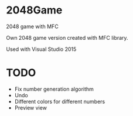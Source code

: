 # 2048Game
2048 game with MFC

Own 2048 game version created with MFC library.

Used with Visual Studio 2015 

# TODO
* Fix number generation algorithm
* Undo
* Different colors for different numbers
* Preview view